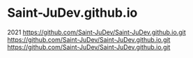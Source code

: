# Saint-JuDev.github.io
2021
https://github.com/Saint-JuDev/Saint-JuDev.github.io.git
https://github.com/Saint-JuDev/Saint-JuDev.github.io.git
https://github.com/Saint-JuDev/Saint-JuDev.github.io.git
